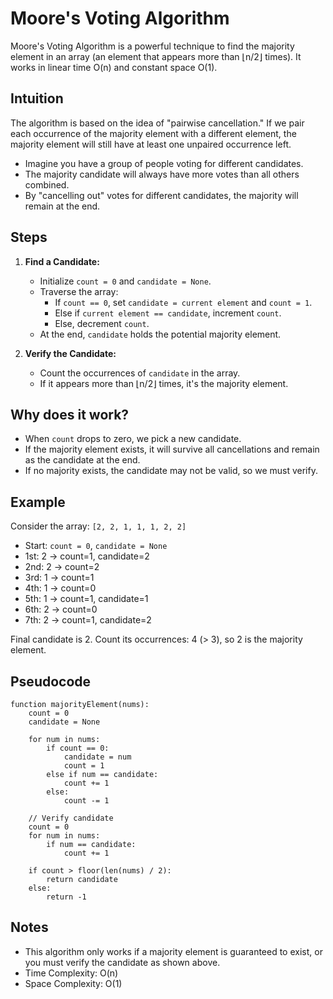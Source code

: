 # Moore's Voting Algorithm

Moore's Voting Algorithm is a powerful technique to find the majority element in an array (an element that appears more than ⌊n/2⌋ times). It works in linear time O(n) and constant space O(1).

## Intuition

The algorithm is based on the idea of "pairwise cancellation." If we pair each occurrence of the majority element with a different element, the majority element will still have at least one unpaired occurrence left.

- Imagine you have a group of people voting for different candidates.
- The majority candidate will always have more votes than all others combined.
- By "cancelling out" votes for different candidates, the majority will remain at the end.

## Steps

1. **Find a Candidate:**
   - Initialize `count = 0` and `candidate = None`.
   - Traverse the array:
     - If `count == 0`, set `candidate = current element` and `count = 1`.
     - Else if `current element == candidate`, increment `count`.
     - Else, decrement `count`.
   - At the end, `candidate` holds the potential majority element.

2. **Verify the Candidate:**
   - Count the occurrences of `candidate` in the array.
   - If it appears more than ⌊n/2⌋ times, it's the majority element.

## Why does it work?

- When `count` drops to zero, we pick a new candidate.
- If the majority element exists, it will survive all cancellations and remain as the candidate at the end.
- If no majority exists, the candidate may not be valid, so we must verify.

## Example

Consider the array: `[2, 2, 1, 1, 1, 2, 2]`

- Start: `count = 0`, `candidate = None`
- 1st: 2 → count=1, candidate=2
- 2nd: 2 → count=2
- 3rd: 1 → count=1
- 4th: 1 → count=0
- 5th: 1 → count=1, candidate=1
- 6th: 2 → count=0
- 7th: 2 → count=1, candidate=2

Final candidate is 2. Count its occurrences: 4 (> 3), so 2 is the majority element.

## Pseudocode

```
function majorityElement(nums):
    count = 0
    candidate = None

    for num in nums:
        if count == 0:
            candidate = num
            count = 1
        else if num == candidate:
            count += 1
        else:
            count -= 1

    // Verify candidate
    count = 0
    for num in nums:
        if num == candidate:
            count += 1

    if count > floor(len(nums) / 2):
        return candidate
    else:
        return -1
```

## Notes

- This algorithm only works if a majority element is guaranteed to exist, or you must verify the candidate as shown above.
- Time Complexity: O(n)
- Space Complexity: O(1)
